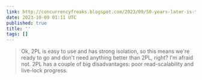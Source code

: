 ```yaml
---
link: http://concurrencyfreaks.blogspot.com/2023/09/50-years-later-is-two-phase-locking.html?utm_source=programmingdigest&utm_medium&utm_campaign=1721&m=1
date: 2023-10-09 01:11 UTC
published: true
title: ''
tags: []
---
```


> Ok, 2PL is easy to use and has strong isolation, so this means we're ready to go and don't need anything better than 2PL, right?
I'm afraid not. 2PL has a couple of big disadvantages: poor read-scalability and live-lock progress.
